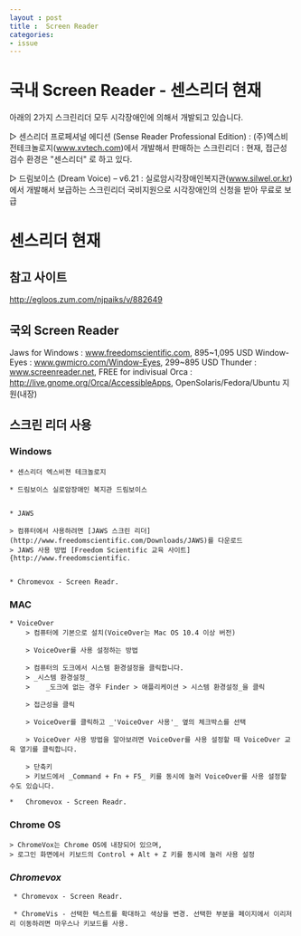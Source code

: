 ```yaml
---
layout : post
title :  Screen Reader
categories: 
- issue
---
```




# 국내 Screen Reader - 센스리더 현재

아래의 2가지 스크린리더 모두 시각장애인에 의해서 개발되고 있습니다.  

▷ 센스리더 프로페셔널 에디션 (Sense Reader Professional Edition)
  : (주)엑스비전테크놀로지(www.xvtech.com)에서 개발해서 판매하는 스크린리더
  :  현재, 접근성 검수 환경은  "센스리더" 로 하고 있다. 


▷ 드림보이스 (Dream Voice) – v6.21 
  : 실로암시각장애인복지관(www.silwel.or.kr)에서 개발해서 보급하는 스크린리더
  	국비지원으로 시각장애인의 신청을 받아 무료로 보급


# 센스리더 현재




## 참고 사이트 
http://egloos.zum.com/njpaiks/v/882649


## 국외 Screen Reader
Jaws for Windows : www.freedomscientific.com, 895~1,095 USD 
Window-Eyes : www.gwmicro.com/Window-Eyes, 299~895 USD 
Thunder : www.screenreader.net, FREE for indivisual 
Orca : http://live.gnome.org/Orca/AccessibleApps, OpenSolaris/Fedora/Ubuntu 지원(내장)



## 스크린 리더 사용 

### Windows
	* 센스리더 엑스비젼 테크놀로지

	* 드림보이스 실로암장애인 복지관 드림보이스 


	* JAWS

	> 컴퓨터에서 사용하려면 [JAWS 스크린 리더] (http://www.freedomscientific.com/Downloads/JAWS)를 다운로드
	> JAWS 사용 방법 [Freedom Scientific 교육 사이트] {http://www.freedomscientific.


	* Chromevox - Screen Readr.	


### MAC
	* VoiceOver
		> 컴퓨터에 기본으로 설치(VoiceOver는 Mac OS 10.4 이상 버전)

		> VoiceOver를 사용 설정하는 방법

		> 컴퓨터의 도크에서 시스템 환경설정을 클릭합니다.
		> _시스템 환경설정_
		> 	 _도크에 없는 경우 Finder > 애플리케이션 > 시스템 환경설정_을 클릭 
		
		> 접근성을 클릭
		
		> VoiceOver를 클릭하고 _'VoiceOver 사용'_ 옆의 체크박스를 선택

		> VoiceOver 사용 방법을 알아보려면 VoiceOver를 사용 설정할 때 VoiceOver 교육 열기를 클릭합니다.

		> 단축키 
		> 키보드에서 _Command + Fn + F5_ 키를 동시에 눌러 VoiceOver를 사용 설정할 수도 있습니다.

	*	Chromevox - Screen Readr.



### Chrome OS
	> ChromeVox는 Chrome OS에 내장되어 있으며, 
	> 로그인 화면에서 키보드의 Control + Alt + Z 키를 동시에 눌러 사용 설정

### _Chromevox_  
	 * Chromevox - Screen Readr.

	 * ChromeVis - 선택한 텍스트를 확대하고 색상을 변경. 선택한 부분을 페이지에서 이리저리 이동하려면 마우스나 키보드를 사용.





	










 



